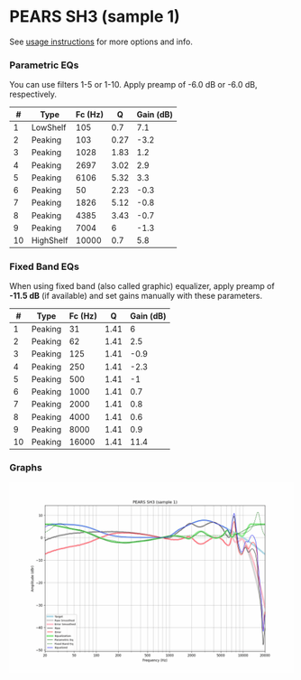 # PEARS SH3 (sample 1)
See [usage instructions](https://github.com/jaakkopasanen/AutoEq#usage) for more options and info.

### Parametric EQs
You can use filters 1-5 or 1-10. Apply preamp of -6.0 dB or -6.0 dB, respectively.

|   # | Type      |   Fc (Hz) |    Q |   Gain (dB) |
|-----|-----------|-----------|------|-------------|
|   1 | LowShelf  |       105 | 0.7  |         7.1 |
|   2 | Peaking   |       103 | 0.27 |        -3.2 |
|   3 | Peaking   |      1028 | 1.83 |         1.2 |
|   4 | Peaking   |      2697 | 3.02 |         2.9 |
|   5 | Peaking   |      6106 | 5.32 |         3.3 |
|   6 | Peaking   |        50 | 2.23 |        -0.3 |
|   7 | Peaking   |      1826 | 5.12 |        -0.8 |
|   8 | Peaking   |      4385 | 3.43 |        -0.7 |
|   9 | Peaking   |      7004 | 6    |        -1.3 |
|  10 | HighShelf |     10000 | 0.7  |         5.8 |

### Fixed Band EQs
When using fixed band (also called graphic) equalizer, apply preamp of **-11.5 dB** (if available) and set gains manually with these parameters.

|   # | Type    |   Fc (Hz) |    Q |   Gain (dB) |
|-----|---------|-----------|------|-------------|
|   1 | Peaking |        31 | 1.41 |         6   |
|   2 | Peaking |        62 | 1.41 |         2.5 |
|   3 | Peaking |       125 | 1.41 |        -0.9 |
|   4 | Peaking |       250 | 1.41 |        -2.3 |
|   5 | Peaking |       500 | 1.41 |        -1   |
|   6 | Peaking |      1000 | 1.41 |         0.7 |
|   7 | Peaking |      2000 | 1.41 |         0.8 |
|   8 | Peaking |      4000 | 1.41 |         0.6 |
|   9 | Peaking |      8000 | 1.41 |         0.9 |
|  10 | Peaking |     16000 | 1.41 |        11.4 |

### Graphs
![](./PEARS%20SH3%20(sample%201).png)
